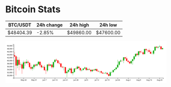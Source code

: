 # Bitcoin Stats

BTC/USDT|24h change|24h high|24h low|
|---|---|---|---|
|$48404.39|-2.85%|$49860.00|$47600.00|

<img src="./chart.svg">
